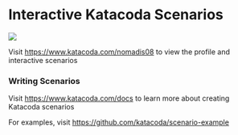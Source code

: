 # Interactive Katacoda Scenarios

[![](http://shields.katacoda.com/katacoda/nomadis08/count.svg)](https://www.katacoda.com/nomadis08 "Get your profile on Katacoda.com")

Visit https://www.katacoda.com/nomadis08 to view the profile and interactive scenarios

### Writing Scenarios
Visit https://www.katacoda.com/docs to learn more about creating Katacoda scenarios

For examples, visit https://github.com/katacoda/scenario-example
